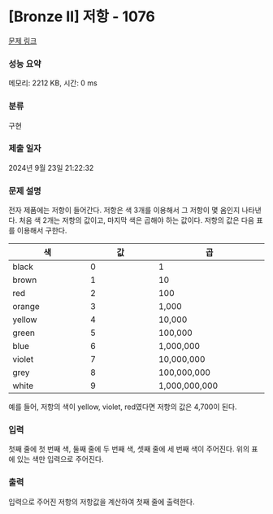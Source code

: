 # [Bronze II] 저항 - 1076 

[문제 링크](https://www.acmicpc.net/problem/1076) 

### 성능 요약

메모리: 2212 KB, 시간: 0 ms

### 분류

구현

### 제출 일자

2024년 9월 23일 21:22:32

### 문제 설명

<p>전자 제품에는 저항이 들어간다. 저항은 색 3개를 이용해서 그 저항이 몇 옴인지 나타낸다. 처음 색 2개는 저항의 값이고, 마지막 색은 곱해야 하는 값이다. 저항의 값은 다음 표를 이용해서 구한다.</p>

<table class="table table-bordered table-center-30">
	<thead>
		<tr>
			<th style="width:10%">색</th>
			<th style="width:10%">값</th>
			<th style="width:10%">곱</th>
		</tr>
	</thead>
	<tbody>
		<tr>
			<td>black</td>
			<td>0</td>
			<td>1</td>
		</tr>
		<tr>
			<td>brown</td>
			<td>1</td>
			<td>10</td>
		</tr>
		<tr>
			<td>red</td>
			<td>2</td>
			<td>100</td>
		</tr>
		<tr>
			<td>orange</td>
			<td>3</td>
			<td>1,000</td>
		</tr>
		<tr>
			<td>yellow</td>
			<td>4</td>
			<td>10,000</td>
		</tr>
		<tr>
			<td>green</td>
			<td>5</td>
			<td>100,000</td>
		</tr>
		<tr>
			<td>blue</td>
			<td>6</td>
			<td>1,000,000</td>
		</tr>
		<tr>
			<td>violet</td>
			<td>7</td>
			<td>10,000,000</td>
		</tr>
		<tr>
			<td>grey</td>
			<td>8</td>
			<td>100,000,000</td>
		</tr>
		<tr>
			<td>white</td>
			<td>9</td>
			<td>1,000,000,000</td>
		</tr>
	</tbody>
</table>

<p>예를 들어, 저항의 색이 yellow, violet, red였다면 저항의 값은 4,700이 된다.</p>

### 입력 

 <p>첫째 줄에 첫 번째 색, 둘째 줄에 두 번째 색, 셋째 줄에 세 번째 색이 주어진다. 위의 표에 있는 색만 입력으로 주어진다.</p>

### 출력 

 <p>입력으로 주어진 저항의 저항값을 계산하여 첫째 줄에 출력한다.</p>

